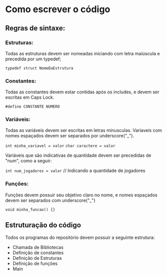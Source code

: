 # Como escrever o código

## Regras de sintaxe:
### Estruturas:

Todas as estruturas devem ser nomeadas iniciando com letra maiúscula e precedida por um typedef;

`typedef struct NomeDaEstrutura`


### Constantes:
Todas as constantes devem estar contidas após os includes, e devem ser escritas em Caps Lock.

`#define CONSTANTE NUMERO`

### Variáveis:
Todas as variáveis devem ser escritas em letras minusculas. Variaveis com nomes espaçados devem ser separados por underscore("_").

`int minha_variavel = valor`
`char caractere = valor`

Variáveis que são indicativas de quantidade devem ser precedidas de "num", como a seguir:

`int num_jogadores = valor` // Indicando a quantidade de jogadores

### Funções:

Funções devem possuir seu objetivo claro no nome, e nomes espaçados devem ser separados com underscore("_")

`void minha_funcao() {}`

## Estruturação do código

Todos os programas do repositório devem possuir a seguinte estrutura:

- Chamada de Bibliotecas
- Definição de constantes
- Definição de Estruturas
- Definição de funções
- Main  
